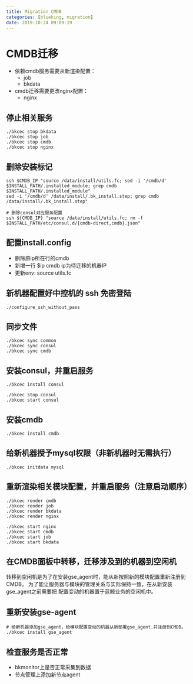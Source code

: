 ```yaml
---
title: Migration CMDB
categories: [blueking, migration]
date: 2019-10-24 09:09:19
---
```

# CMDB迁移

- 依赖cmdb服务需要从新渲染配置：
  - job
  - bkdata
- cmdb迁移需要更改nginx配置：
  - nginx

## 停止相关服务

    ./bkcec stop bkdata
    ./bkcec stop job
    ./bkcec stop cmdb
    ./bkcec stop nginx

## 删除安装标记

    ssh $CMDB_IP "source /data/install/utils.fc; sed -i '/cmdb/d' $INSTALL_PATH/.installed_module; grep cmdb $INSTALL_PATH/.installed_module"
    sed -i '/cmdb/d' /data/install/.bk_install.step; grep cmdb /data/install/.bk_install.step"

    # 删除consul对应服务配置
    ssh ${CMDB_IP} "source /data/install/utils.fc; rm -f $INSTALL_PATH/etc/consul.d/{cmdb-direct,cmdb}.json"

## 配置install.config

- 删除原ip所在行的cmdb
- 新增一行 $ip cmdb ip为待迁移的机器IP
- 更新env: source utils.fc

## 新机器配置好中控机的 ssh 免密登陆

    ./configure_ssh_without_pass

## 同步文件

    ./bkcec sync common
    ./bkcec sync consul
    ./bkcec sync cmdb

## 安装consul，并重启服务

    ./bkcec install consul
    
    ./bkcec stop consul
    ./bkcec start consul

## 安装cmdb

    ./bkcec install cmdb

## 给新机器授予mysql权限（非新机器时无需执行）

    ./bkcec initdata mysql

## 重新渲染相关模块配置，并重启服务（注意启动顺序）

    ./bkcec render cmdb
    ./bkcec render job
    ./bkcec render bkdata
    ./bkcec render nginx

    ./bkcec start nginx
    ./bkcec start cmdb
    ./bkcec start job
    ./bkcec start bkdata

## 在CMDB面板中转移，迁移涉及到的机器到空闲机

转移到空闲机是为了在安装gse_agent时，能从新按照新的模块配置重新注册到CMDB。
为了能让服务器与模块的管理关系与实际保持一致，在从新安装gse_agent之前需要把
配置变动的机器置于蓝鲸业务的空闲机中。

## 重新安装gse-agent

    # 给新机器添加gse_agent，给模块配置变动的机器从新部署gse_agent.并注册到CMDB。
    ./bkcec install gse_agent

## 检查服务是否正常

- bkmonitor上是否正常采集到数据
- 节点管理上添加新节点agent
